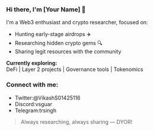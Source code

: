 ### Hi there, I'm [Your Name] 👋

I'm a Web3 enthusiast and crypto researcher, focused on:
- Hunting early-stage airdrops ✈️
- Researching hidden crypto gems 🔍
- Sharing legit resources with the community

**Currently exploring:**  
DeFi | Layer 2 projects | Governance tools | Tokenomics

### Connect with me:
- Twitter:@VikashS01425116
- Discord:vsguar
- Telegram:trsingh

> Always researching, always sharing — DYOR!
> 
